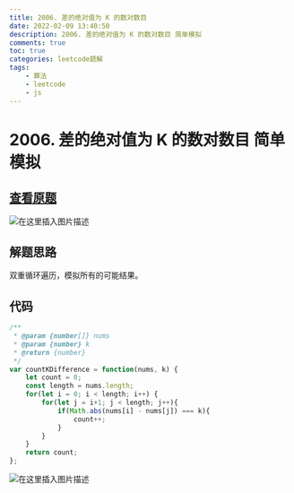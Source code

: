 ```yaml
---
title: 2006. 差的绝对值为 K 的数对数目
date: 2022-02-09 13:40:50
description: 2006. 差的绝对值为 K 的数对数目 简单模拟
comments: true
toc: true
categories: leetcode题解
tags:
	- 算法
	- leetcode
	- js
---
```


# 2006. 差的绝对值为 K 的数对数目 简单模拟

## [查看原题](https://leetcode-cn.com/problems/count-number-of-pairs-with-absolute-difference-k/)
![在这里插入图片描述](https://img-blog.csdnimg.cn/3a762b63923d46da812e8e00fbbc18e8.png?x-oss-process=image/watermark,type_d3F5LXplbmhlaQ,shadow_50,text_Q1NETiBA562xLi4=,size_20,color_FFFFFF,t_70,g_se,x_16)

## 解题思路

双重循环遍历，模拟所有的可能结果。

## 代码

```javascript
/**
 * @param {number[]} nums
 * @param {number} k
 * @return {number}
 */
var countKDifference = function(nums, k) {
	let count = 0;
	const length = nums.length;
	for(let i = 0; i < length; i++) {
		for(let j = i+1; j < length; j++){
			if(Math.abs(nums[i] - nums[j]) === k){
				count++;
			}
		}
	}
	return count;
};
```
![在这里插入图片描述](https://img-blog.csdnimg.cn/a2343cc7ebbe4fc2812e092bedb0134c.png?x-oss-process=image/watermark,type_d3F5LXplbmhlaQ,shadow_50,text_Q1NETiBA562xLi4=,size_20,color_FFFFFF,t_70,g_se,x_16)
